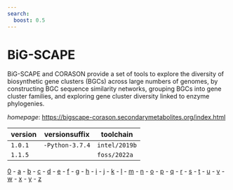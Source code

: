 ```yaml
---
search:
  boost: 0.5
---
```

# BiG-SCAPE

BiG-SCAPE and CORASON provide a set of tools to explore the diversity of biosynthetic gene clusters  (BGCs) across large numbers of genomes, by constructing BGC sequence similarity networks, grouping BGCs into gene  cluster families, and exploring gene cluster diversity linked to enzyme phylogenies.

*homepage*: <https://bigscape-corason.secondarymetabolites.org/index.html>

version | versionsuffix | toolchain
--------|---------------|----------
``1.0.1`` | ``-Python-3.7.4`` | ``intel/2019b``
``1.1.5`` |  | ``foss/2022a``

[0](../0/index.md) - [a](../a/index.md) - [b](../b/index.md) - [c](../c/index.md) - [d](../d/index.md) - [e](../e/index.md) - [f](../f/index.md) - [g](../g/index.md) - [h](../h/index.md) - [i](../i/index.md) - [j](../j/index.md) - [k](../k/index.md) - [l](../l/index.md) - [m](../m/index.md) - [n](../n/index.md) - [o](../o/index.md) - [p](../p/index.md) - [q](../q/index.md) - [r](../r/index.md) - [s](../s/index.md) - [t](../t/index.md) - [u](../u/index.md) - [v](../v/index.md) - [w](../w/index.md) - [x](../x/index.md) - [y](../y/index.md) - [z](../z/index.md)

